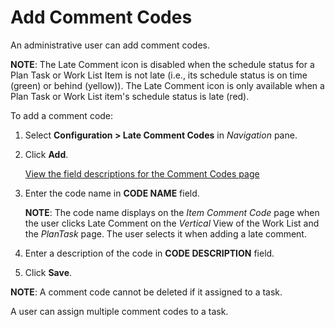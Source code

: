# Add Comment Codes

An administrative user can add comment codes.

<span style="font-weight: bold;">NOTE</span>: The Late Comment icon is
disabled when the schedule status for a Plan Task or Work List Item is
not late (i.e., its schedule status is on time (green) or behind
(yellow)). The Late Comment icon is only available when a Plan Task or
Work List item's schedule status is late (red).

To add a comment code:

1.  Select **Configuration \> Late Comment Codes** in *Navigation* pane.

2.  Click **Add**.
    
    [View the field descriptions for the Comment Codes
    page](../Page_Desc/Comment_Codes.htm)

3.  Enter the code name in **CODE NAME** field.
    
    **NOTE**: The code name displays on the *Item Comment Code* page
    when the user clicks Late Comment on the *Vertical* View of the Work
    List and the *PlanTask* page. The user selects it when adding a late
    comment.

4.  Enter a description of the code in **CODE DESCRIPTION** field.

5.  Click **Save**.

**NOTE**: A comment code cannot be deleted if it assigned to a task.

A user can assign multiple comment codes to a task.
